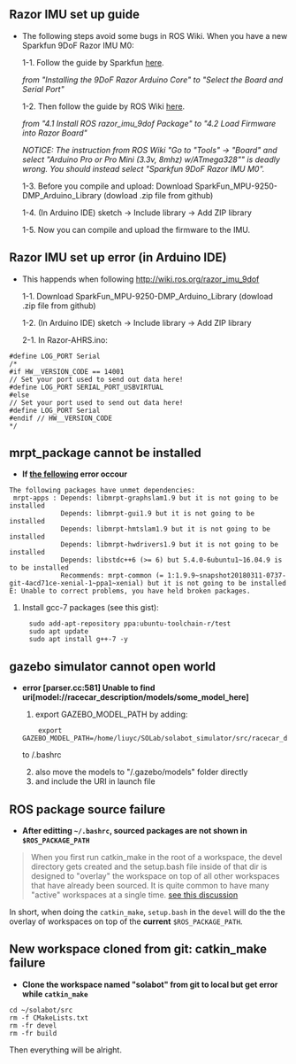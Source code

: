 ## Razor IMU set up guide
- The following steps avoid some bugs in ROS Wiki. When you have a new Sparkfun 9DoF Razor IMU M0:

  1-1. Follow the guide by Sparkfun [here](https://learn.sparkfun.com/tutorials/9dof-razor-imu-m0-hookup-guide).
  
  *from "Installing the 9DoF Razor Arduino Core" to "Select the Board and Serial Port"*
  
  1-2. Then follow the guide by ROS Wiki [here](http://wiki.ros.org/razor_imu_9dof).
  
  *from "4.1 Install ROS razor_imu_9dof Package" to "4.2 Load Firmware into Razor Board"*
  
  *NOTICE: The instruction from ROS Wiki "Go to "Tools" → "Board" and select "Arduino Pro or Pro Mini (3.3v, 8mhz) w/ATmega328"" is deadly wrong. You should instead select "Sparkfun 9DoF Razor IMU M0".*
  
  1-3. Before you compile and upload: Download SparkFun_MPU-9250-DMP_Arduino_Library (dowload .zip file from github)
  
  1-4. (In Arduino IDE) sketch -> Include library -> Add ZIP library
  
  1-5. Now you can compile and upload the firmware to the IMU.
  
  

## Razor IMU set up error (in Arduino IDE)
- This happends when following http://wiki.ros.org/razor_imu_9dof

  1-1. Download SparkFun_MPU-9250-DMP_Arduino_Library (dowload .zip file from github)
  
  1-2. (In Arduino IDE) sketch -> Include library -> Add ZIP library

  2-1. In Razor-AHRS.ino:
```
#define LOG_PORT Serial
/*
#if HW__VERSION_CODE == 14001
// Set your port used to send out data here!
#define LOG_PORT SERIAL_PORT_USBVIRTUAL
#else
// Set your port used to send out data here!
#define LOG_PORT Serial
#endif // HW__VERSION_CODE
*/
```

## mrpt_package cannot be installed

- **If [the fellowing](https://github.com/MRPT/mrpt/issues/682) error occour**
```
The following packages have unmet dependencies:
 mrpt-apps : Depends: libmrpt-graphslam1.9 but it is not going to be installed
             Depends: libmrpt-gui1.9 but it is not going to be installed
             Depends: libmrpt-hmtslam1.9 but it is not going to be installed
             Depends: libmrpt-hwdrivers1.9 but it is not going to be installed
             Depends: libstdc++6 (>= 6) but 5.4.0-6ubuntu1~16.04.9 is to be installed
             Recommends: mrpt-common (= 1:1.9.9~snapshot20180311-0737-git-4acd71ce-xenial-1~ppa1~xenial) but it is not going to be installed
E: Unable to correct problems, you have held broken packages.
```
  
  1. Install gcc-7 packages (see this gist):
  ```
       sudo add-apt-repository ppa:ubuntu-toolchain-r/test
       sudo apt update
       sudo apt install g++-7 -y
  ```
## **gazebo simulator** cannot open world

- **error [parser.cc:581] Unable to find uri[model://racecar_description/models/some_model_here]**
  
  1. export GAZEBO_MODEL_PATH by adding:
  ```
      export GAZEBO_MODEL_PATH=/home/liuyc/SOLab/solabot_simulator/src/racecar_description/models:$GAZEBO_MODEL_PATH
  ```  
     to /.bashrc  
     
  2. also move the models to "/.gazebo/models" folder directly   
  3. and include the URI in launch file

## ROS package source failure

- **After editting `~/.bashrc`, sourced packages are not shown in `$ROS_PACKAGE_PATH`**

> When you first run catkin_make in the root of a workspace, the devel directory gets created and the setup.bash file inside of that dir is designed to "overlay" the workspace on top of all other workspaces that have already been sourced. It is quite common to have many "active" workspaces at a single time. [see this discussion](https://answers.ros.org/question/205976/sourcing-from-multiple-workspaces/)
    
   In short, when doing the `catkin_make`, `setup.bash` in the `devel` will do the the overlay of workspaces on top of the **current** `$ROS_PACKAGE_PATH`. 
   
## New workspace cloned from git: catkin_make failure 

- **Clone the workspace named "solabot" from git to local but get error while `catkin_make`**

```
cd ~/solabot/src
rm -f CMakeLists.txt 
rm -fr devel
rm -fr build
```

Then everything will be alright.

